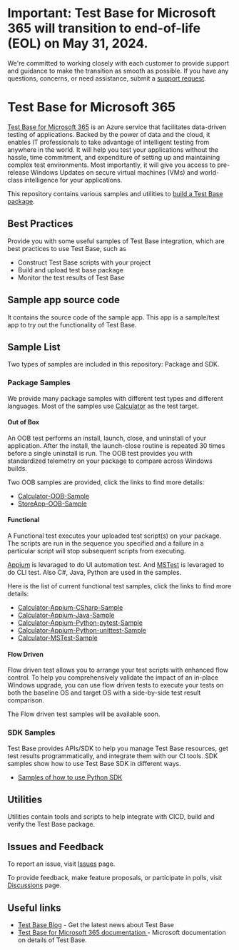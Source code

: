 # Important: Test Base for Microsoft 365 will transition to end-of-life (EOL) on May 31, 2024.
We're committed to working closely with each customer to provide support and guidance to make the transition as smooth as possible. If you have any questions, concerns, or need assistance, submit a [support request](https://aka.ms/TestBaseSupport). 

# Test Base for Microsoft 365
[Test Base for Microsoft 365](https://www.microsoft.com/en-us/testbase) is an Azure service that facilitates data-driven testing of applications. Backed by the power of data and the cloud, it enables IT professionals to take advantage of intelligent testing from anywhere in the world. It will help you test your applications without the hassle, time commitment, and expenditure of setting up and maintaining complex test environments. Most importantly, it will give you access to pre-release Windows Updates on secure virtual machines (VMs) and world-class intelligence for your applications.

This repository contains various samples and utilities to [build a Test Base package](https://docs.microsoft.com/en-us/microsoft-365/test-base/buildpackage?view=o365-worldwide).

## Best Practices
Provide you with some useful samples of Test Base integration, which are best practices to use Test Base, such as
 - Construct Test Base scripts with your project
 - Build and upload test base package
 - Monitor the test results of Test Base

## Sample app source code
It contains the source code of the sample app. This app is a sample/test 
app to try out the functionality of Test Base.

## Sample List
Two types of samples are included in this repository: Package and SDK.
### Package Samples
We provide many package samples with different test types and different languages. Most of the samples use [Calculator](./Sample-App-Src/Calculator) as the test target.

#### Out of Box
An OOB test performs an install, launch, close, and uninstall of your application. After the install, the launch-close routine is repeated 30 times before a single uninstall is run. The OOB test provides you with standardized telemetry on your package to compare across Windows builds.

Two OOB samples are provided, click the links to find more details:
 - [Calculator-OOB-Sample](./Samples/Package/Out-of-Box/Calculator-OOB-Sample)
 - [StoreApp-OOB-Sample](./Samples/Package/Out-of-Box/StoreApp-OOB-Sample)

#### Functional
A Functional test executes your uploaded test script(s) on your package. The scripts are run in the sequence you specified and a failure in a particular script will stop subsequent scripts from executing.

 [Appium](https://github.com/appium/appium) is levaraged to do UI automation test. And [MSTest](https://docs.microsoft.com/en-us/dotnet/core/testing/unit-testing-with-mstest) is levaraged to do CLI test. Also C#, Java, Python are used in the samples.

Here is the list of current functional test samples, click the links to find more details:
- [Calculator-Appium-CSharp-Sample](./Samples/Package/Functional/Calculator-Appium-CSharp-Sample)
- [Calculator-Appium-Java-Sample](./Samples/Package/Functional/Calculator-Appium-Java-Sample)
- [Calculator-Appium-Python-pytest-Sample](./Samples/Package/Functional/Calculator-Appium-Python-pytest-Sample)
- [Calculator-Appium-Python-unittest-Sample](./Samples/Package/Functional/Calculator-Appium-Python-unittest-Sample)
- [Calculator-MSTest-Sample](./Samples/Package/Functional/Calculator-MSTest-Sample)

#### Flow Driven
Flow driven test allows you to arrange your test scripts with enhanced flow control. To help you comprehensively validate the impact of an in-place Windows upgrade, you can use flow driven tests to execute your tests on both the baseline OS and target OS with a side-by-side test result comparison.

The Flow driven test samples will be available soon.

### SDK Samples
Test Base provides APIs/SDK to help you manage Test Base resources, get test results programmatically, and integrate them with our CI tools. SDK samples show how to use Test Base SDK in different ways.
- [Samples of how to use Python SDK](https://github.com/Azure-Samples/azure-samples-python-management/tree/main/samples/testbase)
## Utilities
Utilities contain tools and scripts to help integrate with CICD, build and verify the Test Base package.
## Issues and Feedback
To report an issue, visit [Issues](https://github.com/microsoft/testbase/issues) page.

To provide feedback, make feature proposals, or participate in polls, visit [Discussions](https://github.com/microsoft/testbase/discussions) page.


## Useful links
- [Test Base Blog](https://techcommunity.microsoft.com/t5/test-base-blog/bg-p/USL-Blog) - Get the latest news about Test Base
- [Test Base for Microsoft 365 documentation
](https://docs.microsoft.com/en-us/microsoft-365/test-base/?view=o365-worldwide) - Microsoft documentation on details of Test Base.
